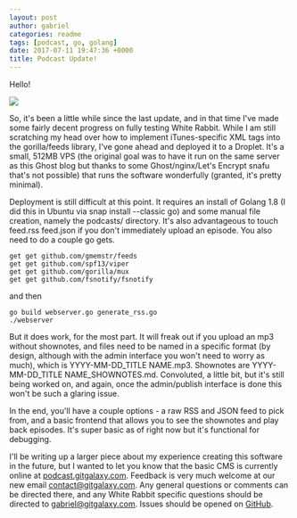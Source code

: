 ```yaml
---
layout: post
author: gabriel
categories: readme
tags: [podcast, go, golang]
date: 2017-07-11 19:47:36 +0000
title: Podcast Update!
---
```


Hello!

  ![](https://i.imgur.com/w5u4Rzq.png)

So, it's been a little while since the last update, and in that time I've made
some fairly decent progress on fully testing White Rabbit. While I am still
scratching my head over how to implement iTunes-specific XML tags into the
gorilla/feeds library, I've gone ahead and deployed it to a Droplet. It's a
small, 512MB VPS (the original goal was to have it run on the same server as
this Ghost blog but thanks to some Ghost/nginx/Let's Encrypt snafu that's not
possible) that runs the software wonderfully (granted, it's pretty minimal).

Deployment is still difficult at this point. It requires an install of Golang
1.8 (I did this in Ubuntu via snap install --classic go) and some manual file
creation, namely the podcasts/  directory. It's also advantageous to touch
feed.rss feed.json  if you don't immediately upload an episode. You also need to
do a couple go gets.

```
get get github.com/gmemstr/feeds
get get github.com/spf13/viper
get get github.com/gorilla/mux
get get github.com/fsnotify/fsnotify
```

and then

```
go build webserver.go generate_rss.go
./webserver
```

But it does work, for the most part. It will freak out if you upload an mp3
without shownotes, and files need to be named in a specific format (by design,
although with the admin interface you won't need to worry as much), which is 
YYYY-MM-DD_TITLE NAME.mp3. Shownotes are YYYY-MM-DD_TITLE NAME_SHOWNOTES.md.
Convoluted, a little bit, but it's still being worked on, and again, once the
admin/publish interface is done this won't be such a glaring issue.

In the end, you'll have a couple options - a raw RSS and JSON feed to pick from,
and a basic frontend that allows you to see the shownotes and play back
episodes. It's super basic as of right now but it's functional for debugging.

I'll be writing up a larger piece about my experience creating this software in
the future, but I wanted to let you know that the basic CMS is currently online
at [podcast.gitgalaxy.com](https://podcast.gitgalaxy.com). Feedback is very much
welcome at our new email contact@gitgalaxy.com. Any general questions or
comments can be directed there, and any White Rabbit specific questions should
be directed to gabriel@gitgalaxy.com. Issues should be opened on [GitHub](https://github.com/gmemstr/whiterabbit/).